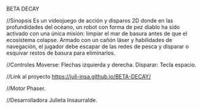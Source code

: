 BETA DECAY

//Sinopsis
Es un videojuego de acción y disparos 2D donde en las profundidades del océano, un robot con forma de pez diablo ha sido activado con una única misión: limpiar el mar de basura antes de que el ecosistema colapse. Armado con un cañón láser y habilidades de navegación, el jugador debe escapar de las redes de pesca y disparar o esquivar restos de basura para eliminarlos. 

//Controles
Moverse: Flechas izquierda y derecha.
Disparar: Tecla espacio.

//Link al proyecto
https://juli-insa.github.io/BETA-DECAY/

//Motor 
Phaser.

//Desarrolladora 
Julieta Insaurralde.
